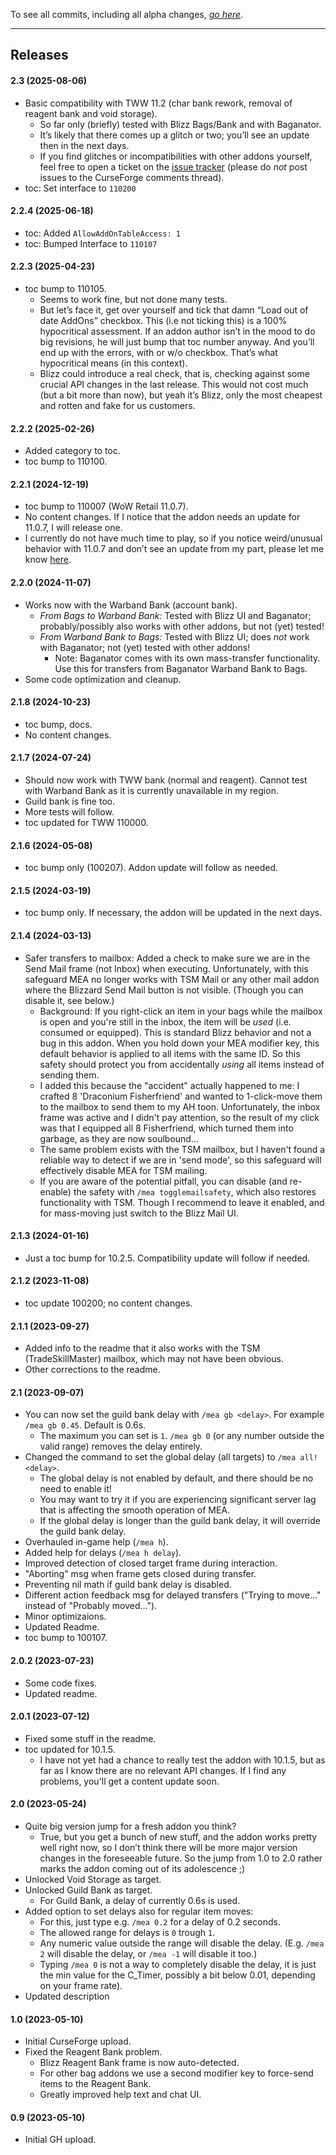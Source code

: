 To see all commits, including all alpha changes, [*go here*](https://github.com/tflo/Move-em-All/commits/master/).

---

## Releases

#### 2.3 (2025-08-06)

- Basic compatibility with TWW 11.2 (char bank rework, removal of reagent bank and void storage).
    - So far only (briefly) tested with Blizz Bags/Bank and with Baganator.
    - It’s likely that there comes up a glitch or two; you’ll see an update then in the next days.
    - If you find glitches or incompatibilities with other addons yourself, feel free to open a ticket on the [issue tracker](https://github.com/tflo/Move-em-All/issues) (please do _not_ post issues to the CurseForge comments thread).
- toc: Set interface to `110200`

#### 2.2.4 (2025-06-18)

- toc: Added `AllowAddOnTableAccess: 1`
- toc: Bumped Interface to `110107`

#### 2.2.3 (2025-04-23)

- toc bump to 110105.
    - Seems to work fine, but not done many tests.
    - But let’s face it, get over yourself and tick that damn “Load out of date AddOns” checkbox. This (i.e not ticking this) is a 100% hypocritical assessment. If an addon author isn’t in the mood to do big revisions, he will just bump that toc number anyway. And you’ll end up with the errors, with or w/o checkbox. That’s what hypocritical means (in this context).
    - Blizz could introduce a real check, that is, checking against some crucial API changes in the last release. This would not cost much (but a bit more than now), but yeah it’s Blizz, only the most cheapest and rotten and fake for us customers.
    
#### 2.2.2 (2025-02-26)

- Added category to toc.
- toc bump to 110100.

#### 2.2.1 (2024-12-19)

- toc bump to 110007 (WoW Retail 11.0.7).
- No content changes. If I notice that the addon needs an update for 11.0.7, I will release one.
- I currently do not have much time to play, so if you notice weird/unusual behavior with 11.0.7 and don’t see an update from my part, please let me know [here](https://github.com/tflo/Move-em-All/issues).

#### 2.2.0 (2024-11-07)

- Works now with the Warband Bank (account bank).
    - *From Bags to Warband Bank:* Tested with Blizz UI and Baganator; probably/possibly also works with other addons, but not (yet) tested!
    - *From Warband Bank to Bags:* Tested with Blizz UI; does *not* work with Baganator; not (yet) tested with other addons!
        - Note: Baganator comes with its own mass-transfer functionality. Use this for transfers from Baganator Warband Bank to Bags.
- Some code optimization and cleanup.

#### 2.1.8 (2024-10-23)

- toc bump, docs.
- No content changes.

#### 2.1.7 (2024-07-24)

- Should now work with TWW bank (normal and reagent). Cannot test with Warband Bank as it is currently unavailable in my region.
- Guild bank is fine too.
- More tests will follow.
- toc updated for TWW 110000.

#### 2.1.6 (2024-05-08)

- toc bump only (100207). Addon update will follow as needed.

#### 2.1.5 (2024-03-19)

- toc bump only. If necessary, the addon will be updated in the next days.

#### 2.1.4 (2024-03-13)

- Safer transfers to mailbox: Added a check to make sure we are in the Send Mail frame (not Inbox) when executing. Unfortunately, with this safeguard MEA no longer works with TSM Mail or any other mail addon where the Blizzard Send Mail button is not visible. (Though you can disable it, see below.)
    - Background: If you right-click an item in your bags while the mailbox is open and you're still in the inbox, the item will be _used_ (i.e. consumed or equipped). This is standard Blizz behavior and not a bug in this addon. When you hold down your MEA modifier key, this default behavior is applied to all items with the same ID. So this safety should protect you from accidentally _using_ all items instead of sending them.
    - I added this because the "accident" actually happened to me: I crafted 8 'Draconium Fisherfriend' and wanted to 1-click-move them to the mailbox to send them to my AH toon. Unfortunately, the inbox frame was active and I didn't pay attention, so the result of my click was that I equipped all 8 Fisherfriend, which turned them into garbage, as they are now soulbound...
    - The same problem exists with the TSM mailbox, but I haven't found a reliable way to detect if we are in 'send mode', so this safeguard will effectively disable MEA for TSM mailing.
    - If you are aware of the potential pitfall, you can disable (and re-enable) the safety with `/mea togglemailsafety`, which also restores functionality with TSM. Though I recommend to leave it enabled, and for mass-moving just switch to the Blizz Mail UI.

#### 2.1.3 (2024-01-16)

- Just a toc bump for 10.2.5. Compatibility update will follow if needed.

#### 2.1.2 (2023-11-08)

- toc update 100200; no content changes.

#### 2.1.1 (2023-09-27)

- Added info to the readme that it also works with the TSM (TradeSkillMaster) mailbox, which may not have been obvious.
- Other corrections to the readme.

#### 2.1 (2023-09-07)

- You can now set the guild bank delay with `/mea gb <delay>`. For example `/mea gb 0.45`. Default is 0.6s.
  - The maximum you can set is `1`. `/mea gb 0` (or any number outside the valid range) removes the delay entirely.
- Changed the command to set the global delay (all targets) to `/mea all! <delay>`.
  - The global delay is not enabled by default, and there should be no need to enable it!
  - You may want to try it if you are experiencing significant server lag that is affecting the smooth operation of MEA.
  - If the global delay is longer than the guild bank delay, it will override the guild bank delay.
- Overhauled in-game help (`/mea h`).
- Added help for delays (`/mea h delay`).
- Improved detection of closed target frame during interaction.
- "Aborting" msg when frame gets closed during transfer.
- Preventing nil math if guild bank delay is disabled.
- Different action feedback msg for delayed transfers ("Trying to move…" instead of "Probably moved…").
- Minor optimizaions.
- Updated Readme.
- toc bump to 100107.

#### 2.0.2 (2023-07-23)

- Some code fixes.
- Updated readme.

#### 2.0.1 (2023-07-12)

- Fixed some stuff in the readme.
- toc updated for 10.1.5.
  - I have not yet had a chance to really test the addon with 10.1.5, but as far as I know there are no relevant API changes. If I find any problems, you'll get a content update soon.

#### 2.0 (2023-05-24)

- Quite big version jump for a fresh addon you think?
  - True, but you get a bunch of new stuff, and the addon works pretty well right now, so I don’t think there will be more major version changes in the foreseeable future. So the jump from 1.0 to 2.0 rather marks the addon coming out of its adolescence ;)
- Unlocked Void Storage as target.
- Unlocked Guild Bank as target.
  - For Guild Bank, a delay of currently 0.6s is used.
- Added option to set delays also for regular item moves:
  - For this, just type e.g. `/mea 0.2` for a delay of 0.2 seconds.
  - The allowed range for delays is `0` trough `1`.
  - Any numeric value outside the range will disable the delay. (E.g. `/mea 2` will disable the delay, or `/mea -1` will disable it too.)
  - Typing `/mea 0` is not a way to completely disable the delay, it is just the min value for the C_Timer, possibly a bit below 0.01, depending on your frame rate).
- Updated description

#### 1.0 (2023-05-10)

- Initial CurseForge upload.
- Fixed the Reagent Bank problem.
  - Blizz Reagent Bank frame is now auto-detected.
  - For other bag addons we use a second modifier key to force-send items to the Reagent Bank.
  - Greatly improved help text and chat UI.

#### 0.9 (2023-05-10)

- Initial GH upload.
